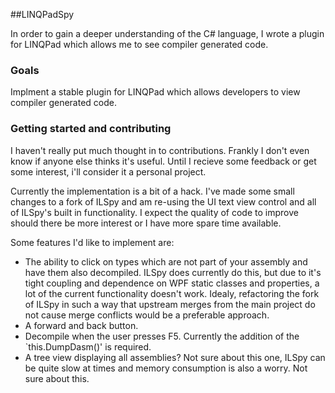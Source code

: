 ##LINQPadSpy

In order to gain a deeper understanding of the C# language, I wrote a plugin for LINQPad which allows me to see compiler generated code.

### Goals

Implment a stable plugin for LINQPad which allows developers to view compiler generated code.

### Getting started and contributing

I haven't really put much thought in to contributions. Frankly I don't even know if anyone else thinks it's useful. Until I recieve some feedback or get some interest, i'll consider it a personal project.

Currently the implementation is a bit of a hack. I've made some small changes to a fork of ILSpy and am re-using the UI text view control and all of ILSpy's built in functionality. I expect the quality of code to improve should there be more interest or I have more spare time available.

Some features I'd like to implement are:

* The ability to click on types which are not part of your assembly and have them also decompiled. ILSpy does currently do this, but due to it's tight coupling and dependence on WPF static classes and properties, a lot of the current functionality doesn't work. Idealy, refactoring the fork of ILSpy in such a way that upstream merges from the main project do not cause merge conflicts would be a preferable approach.
* A forward and back button.
* Decompile when the user presses F5. Currently the addition of the `this.DumpDasm()' is required.
* A tree view displaying all assemblies? Not sure about this one, ILSpy can be quite slow at times and memory consumption is also a worry. Not sure about this.

